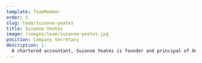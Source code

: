 ```yaml
---
template: TeamMember
order: 5
slug: team/suzanne-yeates
title: Suzanne Yeates
image: /images/team/suzanne-yeates.jpg
position: Company Secretary
description: |-
  A chartered accountant, Suzanne Yeates is founder and principal of Outsourced Accounting Solutions. She has worked with public companies for more than 20 years and provides both CFO and company secretarial services to a number of public and private companies. Suzanne also has extensive experience working with tech industry start-ups.
---
```

